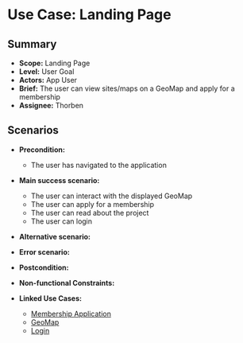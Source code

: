 # Use Case: Landing Page

## Summary

- **Scope:** Landing Page
- **Level:** User Goal
- **Actors:** App User
- **Brief:** The user can view sites/maps on a GeoMap and apply for a membership
- **Assignee:** Thorben

## Scenarios

- **Precondition:**

  - The user has navigated to the application

- **Main success scenario:**
  - The user can interact with the displayed GeoMap
  - The user can apply for a membership
  - The user can read about the project
  - The user can login
- **Alternative scenario:**
- **Error scenario:**
- **Postcondition:**
- **Non-functional Constraints:**
- **Linked Use Cases:**
  - [Membership Application](../current/membership_application.md)
  - [GeoMap](../assigned/geo_map.md)
  - [Login](../current/login.md)
